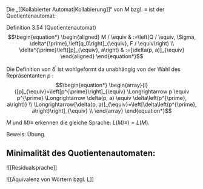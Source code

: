 Die „[[Kollabierter Automat|Kollabierung]]“ von $M$ bzgl. $\equiv$ ist der Quotientenautomat:

Definition 3.54 (Quotientenautomat)
$$\begin{equation*}
\begin{aligned}
M / \equiv & :=\left(Q / \equiv, \Sigma, \delta^{\prime},\left[q_0\right]_{\equiv}, F / \equiv\right) \\
\delta^{\prime}\left([p]_{\equiv}, a\right) & :=[\delta(p, a)]_{\equiv}
\end{aligned}
\end{equation*}$$

Die Definition von $\delta^{\prime}$ ist wohlgeformt da unabhängig von der Wahl des Repräsentanten $p$ :
$$\begin{equation*}
\begin{array}{l}
{[p]_{\equiv}=\left[p^{\prime}\right]_{\equiv} \Longrightarrow p \equiv p^{\prime} \Longrightarrow \delta(p, a) \equiv \delta\left(p^{\prime}, a\right)} \\
\Longrightarrow[\delta(p, a)]_{\equiv}=\left[\delta\left(p^{\prime}, a\right)\right]_{\equiv} \\
\end{array}
\end{equation*}$$


$M$ und $M / \equiv$ erkennen die gleiche Sprache: $L(M / \equiv)=L(M)$.

Beweis: Übung.

## Minimalität des Quotientenautomaten:
![[Residualsprache]]

![[Äquivalenz von Wörtern bzgl. L]]
